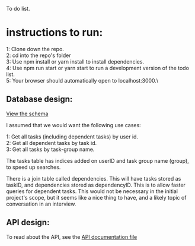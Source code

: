 To do list.  

# instructions to run:
1:  Clone down the repo.\
2:  cd into the repo's folder\
3:  Use npm install or yarn install to install dependencies.\
4:  Use npm run start or yarn start to run a development version of the todo list.\
5:  Your browser should automatically open to localhost:3000.\


## Database design:
[View the schema](./database/schema.sql)

I assumed that we would want the following use cases:

1:  Get all tasks (including dependent tasks) by user id.\
2:  Get all dependent tasks by task id.\
3:  Get all tasks by task-group name.

The tasks table has indices added on userID and task group name (group), to speed up searches.

There is a join table called dependencies.  This will have tasks stored as taskID, and dependencies stored as dependencyID.  This is to allow faster queries for dependent tasks.  This would not be necessary in the initial project's scope, but it seems like a nice thing to have, and a likely topic of conversation in an interview.

## API design:
To read about the API, see the [API documentation file](./api/api.js)



